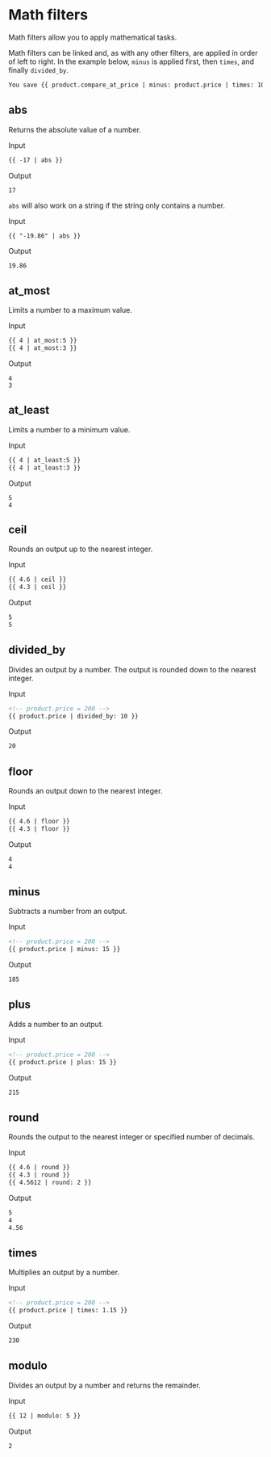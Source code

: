 # Math filters

Math filters allow you to apply mathematical tasks.

Math filters can be linked and, as with any other filters, are applied in order of left to right. In the example below, `minus` is applied first, then `times`, and finally `divided_by`.

```html
You save {{ product.compare_at_price | minus: product.price | times: 100.0 | divided_by: product.compare_at_price }}%
```

## abs

Returns the absolute value of a number.

Input

```html
{{ -17 | abs }}
```

Output

```text
17
```

`abs` will also work on a string if the string only contains a number.

Input

```html
{{ "-19.86" | abs }}
```

Output

```text
19.86
```

## at_most

Limits a number to a maximum value.

Input

```html
{{ 4 | at_most:5 }}
{{ 4 | at_most:3 }}
```

Output

```
4
3
```

## at_least

Limits a number to a minimum value.

Input

```html
{{ 4 | at_least:5 }}
{{ 4 | at_least:3 }}
```

Output

```
5
4
```

## ceil

Rounds an output up to the nearest integer.

Input

```html
{{ 4.6 | ceil }}
{{ 4.3 | ceil }}
```

Output

```html
5
5
```

## divided_by

Divides an output by a number. The output is rounded down to the nearest integer.

Input

```html
<!-- product.price = 200 -->
{{ product.price | divided_by: 10 }}
```

Output

```html
20
```

## floor

Rounds an output down to the nearest integer.

Input

```html
{{ 4.6 | floor }}
{{ 4.3 | floor }}
```

Output

```html
4
4
```

## minus

Subtracts a number from an output.

Input

```html
<!-- product.price = 200 -->
{{ product.price | minus: 15 }}
```

Output

```html
185
```

## plus

Adds a number to an output.

Input

```html
<!-- product.price = 200 -->
{{ product.price | plus: 15 }}
```

Output

```html
215
```

## round

Rounds the output to the nearest integer or specified number of decimals.

Input

```html
{{ 4.6 | round }}
{{ 4.3 | round }}
{{ 4.5612 | round: 2 }}
```

Output

```html
5
4
4.56
```

## times

Multiplies an output by a number.

Input

```html
<!-- product.price = 200 -->
{{ product.price | times: 1.15 }}
```

Output

```html
230
```

## modulo

Divides an output by a number and returns the remainder.

Input

```html
{{ 12 | modulo: 5 }}
```

Output

```html
2
```
